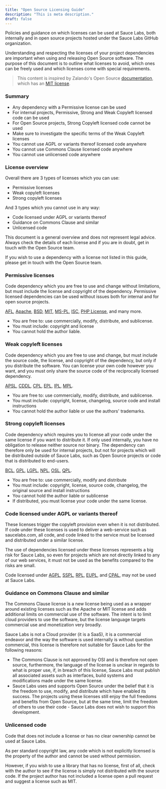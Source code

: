 ```yaml
---
title: "Open Source Licensing Guide"
description: "This is meta description."
draft: false
---
```


Policies and guidance on which licenses can be used at Sauce Labs, both internally and in open source projects hosted under the Sauce Labs GitHub organization.

Understanding and respecting the licenses of your project dependencies are important when using and releasing Open Source software. The purpose of this document is to outline what licenses to avoid, which ones can be freely used and which licenses come with special requirements.

> This content is inspired by Zalando's Open Source [documentation](https://opensource.zalando.com/docs), which has an [MIT license](https://github.com/zalando/zalando.github.io/blob/master/LICENSE).

### Summary

- Any dependency with a Permissive license can be used
- For internal projects, Permissive, Strong and Weak Copyleft licensed code can be used
- For Open Source projects, Strong Copyleft licensed code cannot be used
- Make sure to investigate the specific terms of the Weak Copyleft licenses
- You cannot use AGPL or variants thereof licensed code anywhere
- You cannot use Commons Clause licensed code anywhere
- You cannot use unlicensed code anywhere

### License overview
Overall there are 3 types of licenses which you can use:

- Permissive licenses
- Weak copyleft licenses
- Strong copyleft licenses

And 3 types which you cannot use in any way:

- Code licensed under AGPL or variants thereof
- Guidance on Commons Clause and similar
- Unlicensed code

This document is a general overview and does not represent legal advice. Always check the details of each license and if you are in doubt, get in touch with the Open Source team.

If you wish to use a dependency with a license not listed in this guide, please get in touch with the Open Source team.

### Permissive licenses
Code dependency which you are free to use and change without limitations, but must include the license and copyright of the dependency. Permissive licensed dependencies can be used without issues both for internal and for open source projects.

[AFL](https://tldrlegal.com/l/afl3), [Apache](https://tldrlegal.com/l/apache2), [BSD](https://tldrlegal.com/l/bsd3), [MIT](https://tldrlegal.com/l/mit), [MS-PL](https://tldrlegal.com/l/mspl), [ISC](https://tldrlegal.com/l/isc), [PHP License](https://tldrlegal.com/license/the-php-license-3.0.1), and many more.

- You are free to: use commercially, modify, distribute, and sublicense.
- You must include: copyright and license
- You cannot hold the author liable.

### Weak copyleft licenses
Code dependency which you are free to use and change, but must include the source code, the license, and copyright of the dependency, but only if you distribute the software. You can license your own code however you want, and you must only share the source code of the reciprocally licensed dependency.

[APSL](https://tldrlegal.com/l/aspl2), [CDDL](https://tldrlegal.com/l/cddl), [CPL](https://tldrlegal.com/license/common-public-license-1.0-(cpl-1.0)), [EPL](https://tldrlegal.com/l/epl), [IPL](https://tldrlegal.com/l/ipl), [MPL](https://tldrlegal.com/l/mpl-2.0).

- You are free to: use commercially, modify, distribute, and sublicense.
- You must include: copyright, license, changelog, source code and install instructions
- You cannot hold the author liable or use the authors' trademarks.

### Strong copyleft licenses
Code dependency which requires you to license all your code under the same license if you want to distribute it. If only used internally, you have no obligation to release neither source nor binary. The dependency can therefore only be used for internal projects, but not for projects which will be distributed outside of Sauce Labs, such as Open Source projects or code that is distributed to end-users.

[BCL](https://www.oracle.com/downloads/licenses/binary-code-license.html), [GPL](https://tldrlegal.com/l/gpl-3.0), [LGPL](https://tldrlegal.com/l/lgpl-3.0), [NPL](https://tldrlegal.com/license/netscape-public-license-v1.1-(npl-1.1)), [OSL](https://tldrlegal.com/license/open-software-license-2.1-(osl-2.1)), [QPL](https://tldrlegal.com/license/q-public-license-1.0-(qpl-1.0)).

- You are free to: use commercially, modify and distribute
- You must include: copyright, license, source code, changelog, the original source and install instructions
- You cannot hold the author liable or sublicense
- If distributed, you must license your code under the same license.

### Code licensed under AGPL or variants thereof
These licenses trigger the copyleft provision even when it is not distributed. If code under these licenses is used to deliver a web-service such as saucelabs.com, all code, and code linked to the service must be licensed and distributed under a similar license.

The use of dependencies licensed under these licenses represents a big risk for Sauce Labs, so even for projects which are not directly linked to any of our web services, it must not be used as the benefits compared to the risks are small.

Code licensed under [AGPL](https://tldrlegal.com/l/agpl3), [SSPL](https://www.mongodb.com/licensing/server-side-public-license), [RPL](https://tldrlegal.com/license/reciprocal-public-license-1.5-(rpl-1.5)), [EUPL](https://spdx.org/licenses/EUPL-1.2.html), and [CPAL](https://tldrlegal.com/license/common-public-attribution-license-version-1.0-(cpal-1.0)), may not be used at Sauce Labs.

### Guidance on Commons Clause and similar
The Commons Clause license is a new license being used as a wrapper around existing licenses such as the Apache or MIT license and adds additional limits on commercial use of the software. The intent is to limit cloud providers to use the software, but the license language targets commercial use and monetization very broadly.

Sauce Labs is not a Cloud provider (it is a SaaS), it is a commercial endeavor and the way the software is used internally is without question commercial, this license is therefore not suitable for Sauce Labs for the following reasons:

- The Commons Clause is not approved by OSI and is therefore not open source, furthermore, the language of the license is unclear in regards to what is proper use, if, in breach of this license, Sauce Labs must publish all associated assets such as interfaces, build systems and modifications made under the same license.
- Sauce Labs uses and supports Open Source under the belief that it is the freedom to use, modify, and distribute which have enabled its success. The projects using these licenses still enjoy the full freedoms and benefits from Open Source, but at the same time, limit the freedom of others to use their code - Sauce Labs does not wish to support this development.

### Unlicensed code
Code that does not include a license or has no clear ownership cannot be used at Sauce Labs.

As per standard copyright law, any code which is not explicitly licensed is the property of the author and cannot be used without permission.

However, if you wish to use a library that has no license, first of all, check with the author to see if the license is simply not distributed with the source code. If the project author has not included a license open a pull request and suggest a license such as MIT.
